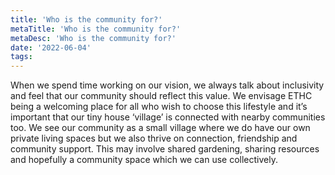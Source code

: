 ```yaml
---
title: 'Who is the community for?'
metaTitle: 'Who is the community for?'
metaDesc: 'Who is the community for?'
date: '2022-06-04'
tags:
---
```


When we spend time working on our vision, we always talk about inclusivity and feel that our community should reflect this value. We envisage ETHC being a welcoming place for all who wish to choose this lifestyle and it’s important that our tiny house ‘village’ is connected with nearby communities too. We see our community as a small village where we do have our own private living spaces but we also thrive on connection, friendship and community support. This may involve shared gardening, sharing resources and hopefully a community space which we can use collectively.

